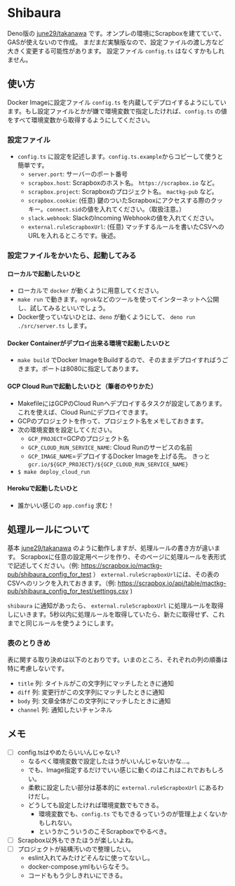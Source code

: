# Shibaura
Deno版の [june29/takanawa](https://github.com/june29/takanawa) です。オンプレの環境にScrapboxを建てていて、GASが使えないので作成。
まだまだ実験版なので、設定ファイルの渡し方など大きく変更する可能性があります。 設定ファイル `config.ts` はなくすかもしれません。

## 使い方
Docker Imageに設定ファイル `config.ts` を内蔵してデプロイするようにしています。もし設定ファイルとかが嫌で環境変数で指定したければ、`config.ts` の値をすべて環境変数から取得するようにしてください。

### 設定ファイル
- `config.ts` に設定を記述します。`config.ts.example`からコピーして使うと簡単です。
  - `server.port`: サーバーのポート番号
  - `scrapbox.host`: Scrapboxのホスト名。 `https://scrapbox.io` など。
  - `scrapbox.project`: Scrapboxのプロジェクト名。 `mactkg-pub` など。
  - `scrapbox.cookie`: (任意) 鍵のついたScrapboxにアクセスする際のクッキー。`connect.sid`の値を入れてください。（取扱注意。）
  - `slack.webhook`: SlackのIncoming Webhookの値を入れてください。
  - `external.ruleScrapboxUrl`: (任意) マッチするルールを書いたCSVへのURLを入れるところです。後述。

### 設定ファイルをかいたら、起動してみる
#### ローカルで起動したいひと
- ローカルで `docker` が動くように用意してください。
- `make run` で動きます。`ngrok`などのツールを使ってインターネットへ公開し、試してみるといいでしょう。
- Docker使っていないひとは、`deno` が動くようにして、 `deno run ./src/server.ts` します。

#### Docker Containerがデプロイ出来る環境で起動したいひと
- `make build` でDocker ImageをBuildするので、そのままデプロイすればうごきます。ポートは8080に指定してあります。

#### GCP Cloud Runで起動したいひと（筆者のやりかた）
- MakefileにはGCPのCloud Runへデプロイするタスクが設定してあります。これを使えば、Cloud Runにデプロイできます。
- GCPのプロジェクトを作って、プロジェクト名をメモしておきます。
- 次の環境変数を設定してください。
  - `GCP_PROJECT`=GCPのプロジェクト名
  - `GCP_CLOUD_RUN_SERVICE_NAME`: Cloud Runのサービスの名前
  - `GCP_IMAGE_NAME`=デプロイするDocker Imageを上げる先。 きっと `gcr.io/${GCP_PROJECT}/${GCP_CLOUD_RUN_SERVICE_NAME}`
- `$ make deploy_cloud_run`

#### Herokuで起動したいひと
- 誰かいい感じの `app.config` 求む！

## 処理ルールについて
基本 [june29/takanawa](https://github.com/june29/takanawa) のように動作しますが、処理ルールの書き方が違います。
Scrapboxに任意の設定用ページを作り、そのページに処理ルールを表形式で記述してください。（例: https://scrapbox.io/mactkg-pub/shibaura_config_for_test ）
`external.ruleScrapboxUrl`には、その表のCSVへのリンクを入れておきます。（例: https://scrapbox.io/api/table/mactkg-pub/shibaura_config_for_test/settings.csv )

`shibaura` に通知があったら、 `external.ruleScrapboxUrl` に処理ルールを取得しにいきます。5秒以内に処理ルールを取得していたら、新たに取得せず、これまでと同じルールを使うようにします。

### 表のとりきめ
表に関する取り決めは以下のとおりです。いまのところ、それぞれの列の順番は特に考慮しないです。

- `title` 列: タイトルがこの文字列にマッチしたときに通知
- `diff` 列: 変更行がこの文字列にマッチしたときに通知
- `body` 列: 文章全体がこの文字列にマッチしたときに通知
- `channel` 列: 通知したいチャンネル

## メモ
- [ ] config.tsはやめたらいいんじゃない?
  - なるべく環境変数で設定したほうがいいんじゃないかな…。
  - でも、Image指定するだけでいい感じに動くのはこれはこれでおもしろい。
  - 柔軟に設定したい部分は基本的に `external.ruleScrapboxUrl` にあるわけだし。
  - どうしても設定したければ環境変数でもできる。
    - 環境変数でも、`config.ts` でもできるっていうのが管理上よくないかもしれない。
    - というかこういうのこそScrapboxでやるべき。
- [ ] Scrapbox以外もできたほうが楽しいよね。
- [ ] プロジェクトが結構汚いので整理したい。
  - eslint入れてみたけどそんなに使ってないし。
  - docker-compose.ymlもいらなそう。
  - コードももう少しきれいにできる。

